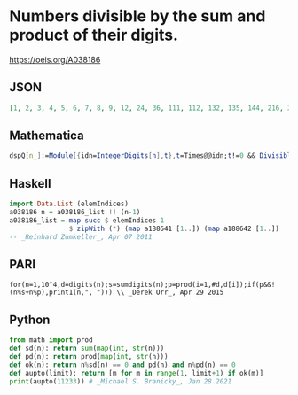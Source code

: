 # Numbers divisible by the sum and product of their digits\.
https://oeis.org/A038186
## JSON
```JSON
[1, 2, 3, 4, 5, 6, 7, 8, 9, 12, 24, 36, 111, 112, 132, 135, 144, 216, 224, 312, 315, 432, 612, 624, 735, 1116, 1212, 1296, 1332, 1344, 1416, 2112, 2232, 2916, 3132, 3168, 3276, 3312, 4112, 4224, 6624, 6912, 8112, 9612, 11112, 11115, 11133, 11172, 11232]
```
## Mathematica
```Mathematica
dspQ[n_]:=Module[{idn=IntegerDigits[n],t},t=Times@@idn;t!=0 && Divisible[n,Total[idn]] && Divisible[n,t]]; Select[Range[11500],dspQ] (* _Harvey P. Dale_, Jul 11 2011 *)
```
## Haskell
```Haskell
import Data.List (elemIndices)
a038186 n = a038186_list !! (n-1)
a038186_list = map succ $ elemIndices 1
               $ zipWith (*) (map a188641 [1..]) (map a188642 [1..])
-- _Reinhard Zumkeller_, Apr 07 2011
```
## PARI
```PARI
for(n=1,10^4,d=digits(n);s=sumdigits(n);p=prod(i=1,#d,d[i]);if(p&&!(n%s+n%p),print1(n,", "))) \\ _Derek Orr_, Apr 29 2015
```
## Python
```Python
from math import prod
def sd(n): return sum(map(int, str(n)))
def pd(n): return prod(map(int, str(n)))
def ok(n): return n%sd(n) == 0 and pd(n) and n%pd(n) == 0
def aupto(limit): return [m for m in range(1, limit+1) if ok(m)]
print(aupto(11233)) # _Michael S. Branicky_, Jan 28 2021
```
